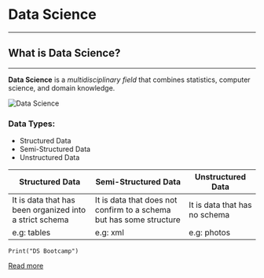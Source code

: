# Data Science
---
## What is Data Science?
---

**Data Science** is a *multidisciplinary field* that combines statistics, computer science, and domain knowledge.

![Data Science](test01\img)


### Data Types:
<ul>
<li>Structured Data</li>
<li>Semi-Structured Data</li>
<li>Unstructured Data</li>
</ul>

| Structured Data                                         | Semi-Structured Data                                                | Unstructured Data             |
|---------------------------------------------------------|---------------------------------------------------------------------|-------------------------------|
| It is data that has been organized into a strict schema | It is data that does not confirm to a schema but has some structure | It is data that has no schema |
| e.g: tables                                             | e.g: xml                                                            | e.g: photos                   |

`Print("DS Bootcamp")`

[Read more](https://en.wikipedia.org/wiki/Data_science)

